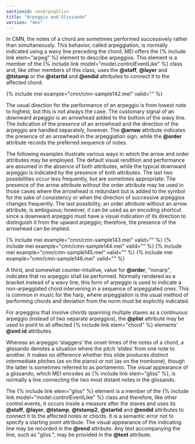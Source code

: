 ```yaml
---
sectionid: cmnArpegGliss
title: "Arpeggio and Glissando"
version: "dev"
---
```


In CMN, the notes of a chord are sometimes performed successively rather than simultaneously. This behavior, called arpeggiation, is normally indicated using a wavy line preceding the chord. MEI offers the {% include link elem="arpeg" %} element to describe arpeggios. This element is a member of the {% include link model="model.controlEventLike" %} class and, like other members of this class, uses the **@staff**, **@layer** and **@tstamp** or the **@startid** and **@endid** attributes to connect it to the affected chord.

{% include mei example="cmn/cmn-sample142.mei" valid="" %}

The usual direction for the performance of an arpeggio is from lowest note to highest, but this is not always the case. The customary signal of an downward arpeggio is an arrowhead added to the bottom of the wavy line. The indication of the presence of an arrowhead and the direction of the arpeggio are handled separately, however. The **@arrow** attribute indicates the presence of an arrowhead in the arpeggiation sign, while the **@order** attribute records the preferred sequence of notes.

The following examples illustrate various ways in which the arrow and order attributes may be employed. The default visual rendition and performance are assumed in the absence of both attributes, while the typical downward arpeggio is indicated by the presence of both attributes. The last two possibilities occur less frequently, but are sometimes appropriate: The presence of the arrow attribute without the order attribute may be used in those cases where the arrowhead is redundant but is added to the symbol for the sake of consistency or when the direction of successive arpeggios changes frequently. The last possibility, an order attribute without an arrow attribute, is ambiguous; however, it can be used as an encoding shortcut since a downward arpeggio must have a visual indication of its direction to distinguish it from the upward arpeggio; therefore, the presence of the arrowhead can be implied.

{% include mei example="cmn/cmn-sample143.mei" valid="" %}
{% include mei example="cmn/cmn-sample144.mei" valid="" %}
{% include mei example="cmn/cmn-sample145.mei" valid="" %}
{% include mei example="cmn/cmn-sample146.mei" valid="" %}

A third, and somewhat counter-intuitive, value for **@order**, "nonarp", indicates that no arpeggio shall be performed. Normally rendered as a bracket instead of a wavy line, this form of arpeggio is used to indicate a non-arpeggiated chord intervening in a sequence of arpeggiated ones. This is common in music for the harp, where arpeggiation is the usual method of performing chords and deviation from the norm must be explicitly indicated.

For arpeggios that involve chords spanning multiple staves as a continuous arpeggio (instead of two separate arpeggios), the **@plist** attribute may be used to point to all affected {% include link elem="chord" %} elements' **@xml:id** attributes.

Whereas an arpeggio ‘staggers’ the onset times of the notes of a chord, a glissando denotes a situation where the pitch ‘slides’ from one note to another. It makes no difference whether this slide produces distinct intermediate pitches (as on the piano) or not (as on the trombone), though the latter is sometimes referred to as portamento. The visual appearance of a glissando, which MEI encodes as {% include link elem="gliss" %}, is normally a line connecting the two most distant notes in the glissando.

The {% include link elem="gliss" %} element is a member of the {% include link model="model.controlEventLike" %} class and therefore, like other control events, it occurs inside a measure after the staves and uses its **@staff**, **@layer**, **@tstamp**, **@tstamp2**, **@startid** and **@endid** attributes to connect it to the affected notes or chords. It is a semantic error not to specify a starting point attribute. The visual appearance of the indicating line may be recorded in the **@rend** attribute. Any text accompanying the line, such as "gliss.", may be provided in the **@text** attribute.
